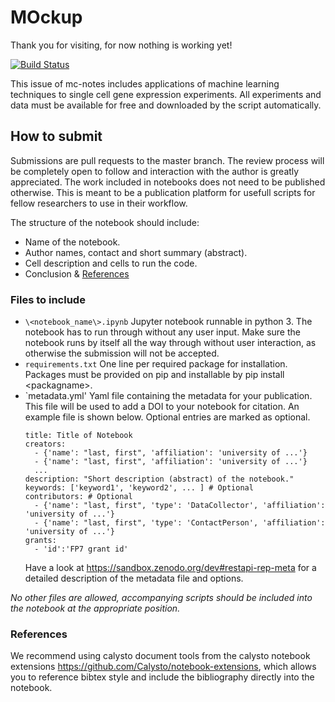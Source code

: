 # MOckup
Thank you for visiting, for now nothing is working yet!

[![Build Status](https://travis-ci.org/MC-Notes/Issue1.svg)](https://travis-ci.org/MC-Notes/Issue1)

This issue of mc-notes includes applications of machine learning techniques to single cell gene expression experiments. 
All experiments and data must be available for free and downloaded by the script automatically.

## How to submit
Submissions are pull requests to the master branch. The review process will be completely open to follow and interaction with the author is greatly appreciated. The work included in notebooks does not need to be published otherwise. This is meant to be a publication platform for usefull scripts for fellow researchers to use in their workflow.

The structure of the notebook should include:
 - Name of the notebook.
 - Author names, contact and short summary (abstract).
 - Cell description and cells to run the code. 
 - Conclusion \& [References](#References)

### Files to include
 - `\<notebook_name\>.ipynb` 
   Jupyter notebook runnable in python 3. 
   The notebook has to run through without any user input. 
   Make sure the notebook runs by itself all the way through without user interaction, as otherwise the submission will not be accepted.
 - `requirements.txt`
   One line per required package for installation. Packages must be provided on pip and installable by pip install \<packagname\>.
 - `metadata.yml'
   Yaml file containing the metadata for your publication. This file will be used to add a DOI to your notebook for citation. An example file is shown below. Optional entries are marked as optional.
   ```
   title: Title of Notebook
   creators:
     - {'name': "last, first", 'affiliation': 'university of ...'}
     - {'name': "last, first", 'affiliation': 'university of ...'}
     ...
   description: "Short description (abstract) of the notebook."
   keywords: ['keyword1', 'keyword2', ... ] # Optional
   contributors: # Optional
     - {'name': "last, first", 'type': 'DataCollector', 'affiliation': 'university of ...'}
     - {'name': "last, first", 'type': 'ContactPerson', 'affiliation': 'university of ...'}
   grants:
     - 'id':'FP7 grant id'
   ```
   Have a look at https://sandbox.zenodo.org/dev#restapi-rep-meta for a detailed description of the metadata file and options.

*No other files are allowed, accompanying scripts should be included into the notebook at the appropriate position.*
  
### References
We recommend using calysto document tools from the calysto notebook extensions https://github.com/Calysto/notebook-extensions, which allows you to reference bibtex style and include the bibliography directly into the notebook. 
